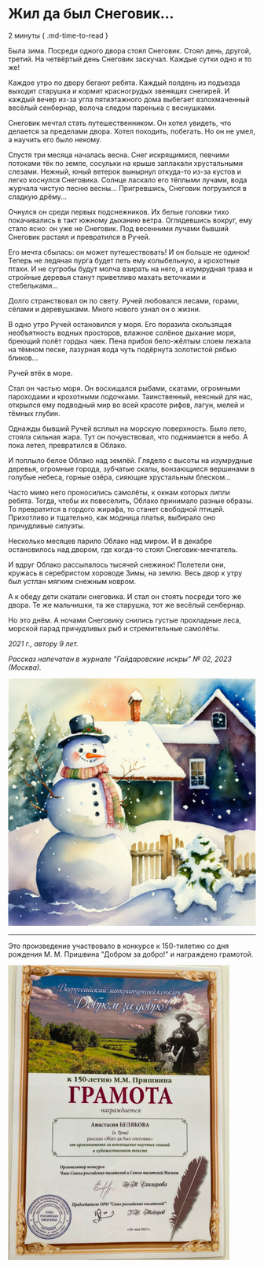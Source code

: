 # Жил да был Снеговик...

2 минуты
{ .md-time-to-read }

Была зима. Посреди одного двора стоял Снеговик. Стоял день, другой, третий. На четвёртый день Снеговик заскучал. Каждые сутки одно и то же!

Каждое утро по двору бегают ребята. Каждый полдень из подъезда выходит старушка и кормит красногрудых звенящих снегирей. И каждый вечер из-за угла пятиэтажного дома выбегает взлохмаченный весёлый сенбернар, волоча следом паренька с веснушками. 

Снеговик мечтал стать путешественником. Он хотел увидеть, что делается за пределами двора. Хотел походить, побегать. Но он не умел, а научить его было некому.

Спустя три месяца началась весна. Снег искрящимися, певчими потоками тёк по земле, сосульки на крыше заплакали хрустальными слезами. Нежный, юный ветерок вынырнул откуда-то из-за кустов и легко коснулся Снеговика. Солнце ласкало его тёплыми лучами, вода журчала чистую песню весны... Пригревшись, Снеговик погрузился в сладкую дрёму...

Очнулся он среди первых подснежников. Их белые головки тихо покачивались в такт южному дыханию ветра. Оглядевшись вокруг, ему стало ясно: он уже не Снеговик. Под весенними лучами бывший Снеговик растаял и превратился в Ручей.

Его мечта сбылась: он может путешествовать! И он больше не одинок! Теперь не ледяная пурга будет петь ему колыбельную, а крохотные птахи. И не сугробы будут молча взирать на него, а изумрудная трава и стройные деревья станут приветливо махать веточками и стебельками...

Долго странствовал он по свету. Ручей любовался лесами, горами, сёлами и деревушками. Много нового узнал он о жизни.

В одно утро Ручей остановился у моря.
Его поразила скользящая необъятность водных просторов, влажное солёное дыхание моря, бреющий полёт гордых чаек. Пена прибоя бело-жёлтым слоем лежала на тёмном песке, лазурная вода чуть подёрнута золотистой рябью бликов...

Ручей втёк в море.

Стал он частью моря. Он восхищался рыбами, скатами, огромными пароходами и крохотными лодочками. Таинственный, неясный для нас, открылся ему подводный мир во всей красоте рифов, лагун, мелей и тёмных глубин.

Однажды бывший Ручей всплыл на морскую поверхность. Было лето, стояла сильная жара.
Тут он почувствовал, что поднимается в небо. А пока летел, превратился в Облако.

И поплыло белое Облако над землёй. Глядело с высоты на изумрудные деревья, огромные города, зубчатые скалы, вонзающиеся вершинами в голубые небеса, горные озёра, сияющие хрустальным блеском...

Часто мимо него проносились самолёты, к окнам которых липли ребята. Тогда, чтобы их повеселить, Облако принимало разные образы. То превратится в гордого жирафа, то станет свободной птицей. Прихотливо и тщательно, как модница платья, выбирало оно причудливые силуэты.

Несколько месяцев парило Облако над миром. И в декабре остановилось над двором, где когда-то стоял Снеговик-мечтатель.

И вдруг Облако рассыпалось тысячей снежинок!
Полетели они, кружась в серебристом хороводе Зимы, на землю. Весь двор к утру был устлан мягким снежным ковром.

А к обеду дети скатали снеговика. И стал он стоять посреди того же двора. Те же мальчишки, та же старушка, тот же весёлый сенбернар.

Но это днём. А ночами Снеговику снились густые прохладные леса, морской парад причудливых рыб и стремительные самолёты. 

*2021 г., автору 9 лет.*

*Рассказ напечатан в журнале "Гайдаровские искры" № 02, 2023 (Москва).*

![Снеговик](../images/snowman.jpg)

***

Это произведение участвовало в конкурсе к 150-тилетию со дня рождения М. М. Пришвина "Добром за добро!" и награждено грамотой.

![Грамота Добром за Добро](../images/achievements/gramota-Good-for-good.jpg)
